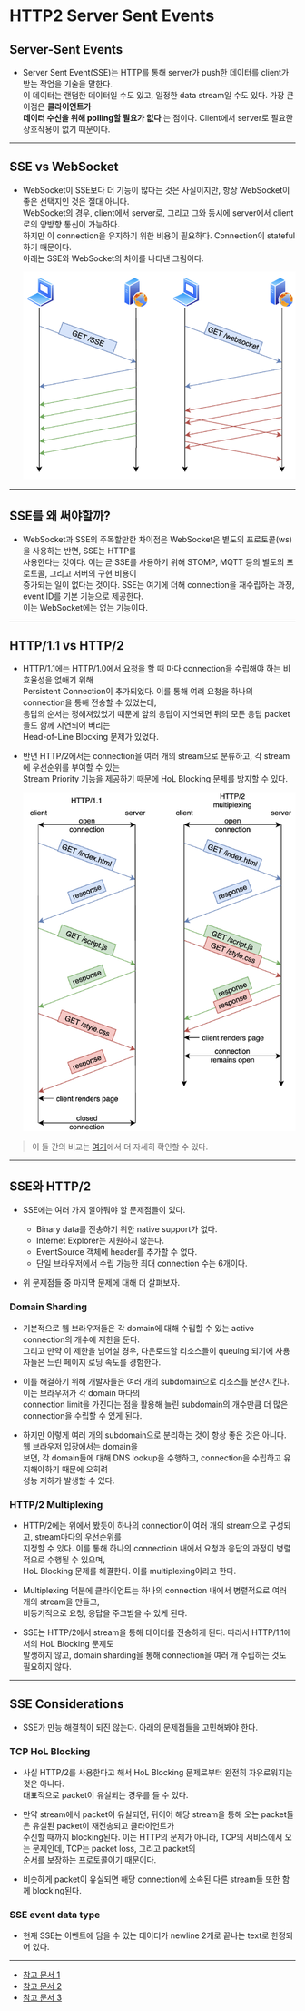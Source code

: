 # HTTP2 Server Sent Events

## Server-Sent Events

- Server Sent Event(SSE)는 HTTP를 통해 server가 push한 데이터를 client가 받는 작업을 기술을 말한다.  
  이 데이터는 랜덤한 데이터일 수도 있고, 일정한 data stream일 수도 있다. 가장 큰 이점은 **클라이언트가**  
  **데이터 수신을 위해 polling할 필요가 없다** 는 점이다. Client에서 server로 필요한 상호작용이 없기 때문이다.

---

## SSE vs WebSocket

- WebSocket이 SSE보다 더 기능이 많다는 것은 사실이지만, 항상 WebSocket이 좋은 선택지인 것은 절대 아니다.  
  WebSocket의 경우, client에서 server로, 그리고 그와 동시에 server에서 client로의 양방향 통신이 가능하다.  
  하지만 이 connection을 유지하기 위한 비용이 필요하다. Connection이 stateful 하기 때문이다.  
  아래는 SSE와 WebSocket의 차이를 나타낸 그림이다.

  ![picture 1](/images/OTHERS_SSE_1.png)

---

## SSE를 왜 써야할까?

- WebSocket과 SSE의 주목할만한 차이점은 WebSocket은 별도의 프로토콜(ws)을 사용하는 반면, SSE는 HTTP를  
  사용한다는 것이다. 이는 곧 SSE를 사용하기 위해 STOMP, MQTT 등의 별도의 프로토콜, 그리고 서버의 구현 비용이  
  증가되는 일이 없다는 것이다. SSE는 여기에 더해 connection을 재수립하는 과정, event ID를 기본 기능으로 제공한다.  
  이는 WebSocket에는 없는 기능이다.

---

## HTTP/1.1 vs HTTP/2

- HTTP/1.1에는 HTTP/1.0에서 요청을 할 때 마다 connection을 수립해야 하는 비효율성을 없애기 위해  
  Persistent Connection이 추가되었다. 이를 통해 여러 요청을 하나의 connection을 통해 전송할 수 있었는데,  
  응답의 순서는 정해져있었기 때문에 앞의 응답이 지연되면 뒤의 모든 응답 packet들도 함께 지연되어 버리는  
  Head-of-Line Blocking 문제가 있었다.

- 반면 HTTP/2에서는 connection을 여러 개의 stream으로 분류하고, 각 stream에 우선순위를 부여할 수 있는  
  Stream Priority 기능을 제공하기 때문에 HoL Blocking 문제를 방지할 수 있다.

  ![picture 2](/images/OTHERS_SSE_2.png)

> 이 둘 간의 비교는 [여기](https://github.com/sang-w0o/Study/blob/master/Others/HTTP1.1_HTTP2.0.md)에서 더 자세히 확인할 수 있다.

---

## SSE와 HTTP/2

- SSE에는 여러 가지 알아둬야 할 문제점들이 있다.

  - Binary data를 전송하기 위한 native support가 없다.
  - Internet Explorer는 지원하지 않는다.
  - EventSource 객체에 header를 추가할 수 없다.
  - 단일 브라우저에서 수립 가능한 최대 connection 수는 6개이다.

- 위 문제점들 중 마지막 문제에 대해 더 살펴보자.

### Domain Sharding

- 기본적으로 웹 브라우저들은 각 domain에 대해 수립할 수 있는 active connection의 개수에 제한을 둔다.  
  그리고 만약 이 제한을 넘어설 경우, 다운로드할 리소스들이 queuing 되기에 사용자들은 느린 페이지 로딩 속도를 경험한다.

- 이를 해결하기 위해 개발자들은 여러 개의 subdomain으로 리소스를 분산시킨다. 이는 브라우저가 각 domain 마다의  
  connection limit을 가진다는 점을 활용해 늘린 subdomain의 개수만큼 더 많은 connection을 수립할 수 있게 된다.

- 하지만 이렇게 여러 개의 subdomain으로 분리하는 것이 항상 좋은 것은 아니다. 웹 브라우저 입장에서는 domain을  
  보면, 각 domain들에 대해 DNS lookup을 수행하고, connection을 수립하고 유지해야하기 때문에 오히려  
  성능 저하가 발생할 수 있다.

### HTTP/2 Multiplexing

- HTTP/2에는 위에서 봤듯이 하나의 connection이 여러 개의 stream으로 구성되고, stream마다의 우선순위를  
  지정할 수 있다. 이를 통해 하나의 connectioin 내에서 요청과 응답의 과정이 병렬적으로 수행될 수 있으며,  
  HoL Blocking 문제를 해결한다. 이를 multiplexing이라고 한다.

- Multiplexing 덕분에 클라이언트는 하나의 connection 내에서 병렬적으로 여러 개의 stream을 만들고,  
  비동기적으로 요청, 응답을 주고받을 수 있게 된다.

- SSE는 HTTP/2에서 stream을 통해 데이터를 전송하게 된다. 따라서 HTTP/1.1에서의 HoL Blocking 문제도  
  발생하지 않고, domain sharding을 통해 connection을 여러 개 수립하는 것도 필요하지 않다.

---

## SSE Considerations

- SSE가 만능 해결책이 되진 않는다. 아래의 문제점들을 고민해봐야 한다.

### TCP HoL Blocking

- 사실 HTTP/2를 사용한다고 해서 HoL Blocking 문제로부터 완전히 자유로워지는 것은 아니다.  
  대표적으로 packet이 유실되는 경우를 들 수 있다.

- 만약 stream에서 packet이 유실되면, 뒤이어 해당 stream을 통해 오는 packet들은 유실된 packet이 재전송되고 클라이언트가  
  수신할 때까지 blocking된다. 이는 HTTP의 문제가 아니라, TCP의 서비스에서 오는 문제인데, TCP는 packet loss, 그리고 packet의  
  순서를 보장하는 프로토콜이기 때문이다.

- 비슷하게 packet이 유실되면 해당 connection에 소속된 다른 stream들 또한 함께 blocking된다.

### SSE event data type

- 현재 SSE는 이벤트에 담을 수 있는 데이터가 newline 2개로 끝나는 text로 한정되어 있다.

---

- [참고 문서 1](https://ordina-jworks.github.io/event-driven/2021/04/23/SSE-with-HTTP2.html)
- [참고 문서 2](https://medium.com/blogging-greymatter-io/server-sent-events-http-2-and-envoy-6927c70368bb)
- [참고 문서 3](https://www.mnot.net/blog/2022/02/20/websockets)

